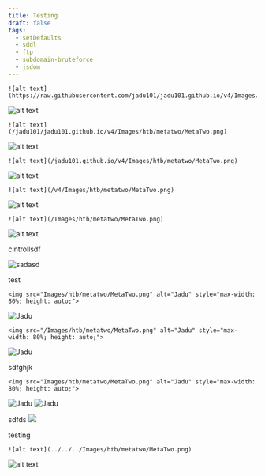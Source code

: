 ```yaml
---
title: Testing
draft: false
tags:
  - setDefaults
  - sddl
  - ftp
  - subdomain-bruteforce
  - jsdom
---
```

```
![alt text](https://raw.githubusercontent.com/jadu101/jadu101.github.io/v4/Images/htb/metatwo/MetaTwo.png)
```

![alt text](https://raw.githubusercontent.com/jadu101/jadu101.github.io/v4/Images/htb/metatwo/MetaTwo.png)

```
![alt text](/jadu101/jadu101.github.io/v4/Images/htb/metatwo/MetaTwo.png)
```

![alt text](/jadu101/jadu101.github.io/v4/Images/htb/metatwo/MetaTwo.png)


```
![alt text](/jadu101.github.io/v4/Images/htb/metatwo/MetaTwo.png)
```

![alt text](/jadu101.github.io/v4/Images/htb/metatwo/MetaTwo.png)


```
![alt text](/v4/Images/htb/metatwo/MetaTwo.png)
```

![alt text](/v4/Images/htb/metatwo/MetaTwo.png)

```
![alt text](/Images/htb/metatwo/MetaTwo.png)
```

![alt text](/Images/htb/metatwo/MetaTwo.png)


cintrollsdf

![sadasd](../../../Control%20(2).png)



test

```
<img src="Images/htb/metatwo/MetaTwo.png" alt="Jadu" style="max-width: 80%; height: auto;">
```

<img src="Images/htb/metatwo/MetaTwo.png" alt="Jadu" style="max-width: 80%; height: auto;">

```
<img src="/Images/htb/metatwo/MetaTwo.png" alt="Jadu" style="max-width: 80%; height: auto;">
```

<img src="Images/htb/metatwo/MetaTwo.png" alt="Jadu" style="max-width: 80%; height: auto;">


sdfghjk


```
<img src="Images/htb/metatwo/MetaTwo.png" alt="Jadu" style="max-width: 80%; height: auto;">
```

<img src="Images/htb/metatwo/MetaTwo.png" alt="Jadu" style="max-width: 80%; height: auto;" />


<img src="Images/htb/metatwo/MetaTwo.png" alt="Jadu" />


sdfds
<img src="../../../Images/htb/metatwo/MetaTwo.png" />


testing
```
![alt text](../../../Images/htb/metatwo/MetaTwo.png)
```

![alt text](../../../Images/htb/metatwo/MetaTwo.png)